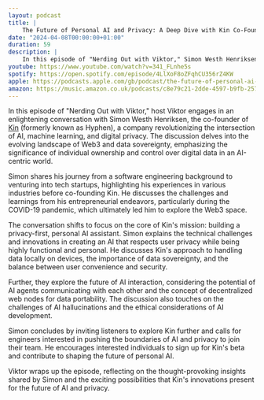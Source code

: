 ```yaml
---
layout: podcast
title: |
    The Future of Personal AI and Privacy: A Deep Dive with Kin Co-Founder Simon Westh Henriksen
date: "2024-04-08T00:00:00+01:00"
duration: 59
description: |
    In this episode of "Nerding Out with Viktor," Simon Westh Henriksen, co-founder of Kin, discusses the intersection of AI, machine learning, and digital privacy, emphasizing data sovereignty and the development of a privacy-first personal AI assistant, while exploring future AI interactions, decentralized web nodes, and ethical considerations in AI development.
youtube: https://www.youtube.com/watch?v=341_FLnhe5s
spotify: https://open.spotify.com/episode/4LlXoF8oZFqhCU356rZ4KW
apple: https://podcasts.apple.com/gb/podcast/the-future-of-personal-ai-and-privacy-a-deep/id1722663295?i=1000651715829
amazon: https://music.amazon.co.uk/podcasts/c8e79c21-2dde-4597-b9fb-257ecbc2bf29/episodes/9da16f7c-d7b5-4cbf-9fce-16a1c43bf5e8/nerding-out-with-viktor-the-future-of-personal-ai-and-privacy-a-deep-dive-with-kin-co-founder-simon-westh-henriksen
---
```


In this episode of "Nerding Out with Viktor," host Viktor engages in an enlightening conversation with Simon Westh Henriksen, the co-founder of [Kin](https://mykin.ai/) (formerly known as Hyphen), a company revolutionizing the intersection of AI, machine learning, and digital privacy. The discussion delves into the evolving landscape of Web3 and data sovereignty, emphasizing the significance of individual ownership and control over digital data in an AI-centric world.

Simon shares his journey from a software engineering background to venturing into tech startups, highlighting his experiences in various industries before co-founding Kin. He discusses the challenges and learnings from his entrepreneurial endeavors, particularly during the COVID-19 pandemic, which ultimately led him to explore the Web3 space.

The conversation shifts to focus on the core of Kin's mission: building a privacy-first, personal AI assistant. Simon explains the technical challenges and innovations in creating an AI that respects user privacy while being highly functional and personal. He discusses Kin's approach to handling data locally on devices, the importance of data sovereignty, and the balance between user convenience and security.

Further, they explore the future of AI interaction, considering the potential of AI agents communicating with each other and the concept of decentralized web nodes for data portability. The discussion also touches on the challenges of AI hallucinations and the ethical considerations of AI development.

Simon concludes by inviting listeners to explore Kin further and calls for engineers interested in pushing the boundaries of AI and privacy to join their team. He encourages interested individuals to sign up for Kin's beta and contribute to shaping the future of personal AI.

Viktor wraps up the episode, reflecting on the thought-provoking insights shared by Simon and the exciting possibilities that Kin's innovations present for the future of AI and privacy.
